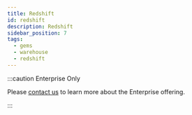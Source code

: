 ```yaml
---
title: Redshift
id: redshift
description: Redshift
sidebar_position: 7
tags:
  - gems
  - warehouse
  - redshift
---
```


:::caution Enterprise Only

Please [contact us](https://www.prophecy.io/request-a-demo) to learn more about the Enterprise offering.

:::
